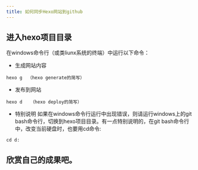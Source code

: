 ```yaml
---
title: 如何同步Hexo网站到github
---
```



## 进入hexo项目目录


在windows命令行（或类liunx系统的终端）中运行以下命令：


* 生成网站内容
```
hexo g  （hexo generate的简写）

```

* 发布到网站
```
hexo d   （hexo deploy的简写）

```
* 特别说明
如果在windows命令行运行中出现错误，则请运行windows上的git bash命令行，切换到hexo项目目录。有一点特别说明的，在git bash命令行中，改变当前硬盘时，也要用cd命令:
```
cd d:

```


## 欣赏自己的成果吧。

